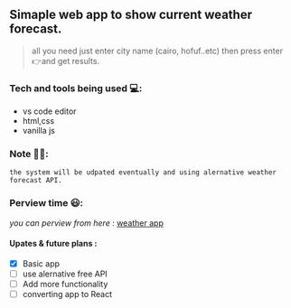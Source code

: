 ## Simaple web app to show current weather forecast.

> all you need just enter city name (cairo, hofuf..etc) then press enter
> :point_right:and get results.

### Tech and tools being used :computer::

-  vs code editor
-  html,css
-  vanilla js

### Note :technologist::

`the system will be udpated eventually and using alernative weather forecast API.`

### Perview time :smiley::

_you can perview from here_ :
[weather app](https://7usien.github.io/weather-app/)

#### Upates & future plans :

-  [x] Basic app
-  [ ] use alernative free API
-  [ ] Add more functionality
-  [ ] converting app to React

